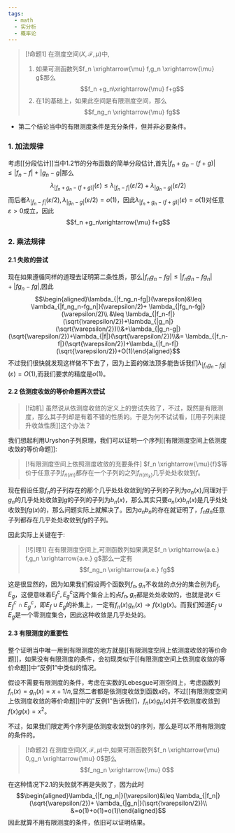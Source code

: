 ```yaml
---
tags:
  - math
  - 实分析
  - 概率论
---
```

> [!命题1]
> 在测度空间$(X,\mathcal{F},\mu)$中,
> 1. 如果可测函数列$f_n \xrightarrow{\mu} f,g_n \xrightarrow{\mu} g$那么$$f_n +g_n\xrightarrow{\mu} f+g$$
> 2. 在1的基础上，如果此空间是有限测度空间，那么$$f_ng_n \xrightarrow{\mu} fg$$
* 第二个结论当中的有限测度条件是充分条件，但并非必要条件。

### 1. 加法规律

考虑[[分段估计]]当中1.2节的分布函数的简单分段估计,首先$|f_n+g_n-(f+g)|\leq |f_n-f|+|g_n-g|$那么$$\lambda_{|f_n+g_n-(f+g)|}(\varepsilon)\leq \lambda_{|f_n-f|}(\varepsilon/2)+ \lambda_{|g_n-g|}(\varepsilon/2)$$而后者$\lambda_{|f_n-f|}(\varepsilon/2),\lambda_{|g_n-g|}(\varepsilon/2)=o(1)$，因此$\lambda_{|f_n+g_n-(f+g)|}(\varepsilon)=o(1)$对任意$\varepsilon>0$成立，因此$$f_n +g_n\xrightarrow{\mu} f+g$$
### 2. 乘法规律

#### 2.1 失败的尝试

现在如果遵循同样的道理去证明第二条性质，那么$|f_ng_n-fg|\leq |f_ng_n-fg_n|+|fg_n-fg|$,因此$$\begin{aligned}\lambda_{|f_ng_n-fg|}(\varepsilon)&\leq \lambda_{|f_ng_n-fg_n|}(\varepsilon/2)+ \lambda_{|fg_n-fg|}(\varepsilon/2)\\ &\leq \lambda_{|f_n-f|}(\sqrt{\varepsilon/2})+\lambda_{|g_n|}(\sqrt{\varepsilon/2})\\&+\lambda_{|g_n-g|}(\sqrt{\varepsilon/2})+\lambda_{|f|}(\sqrt{\varepsilon/2})\\&= \lambda_{|f_n-f|}(\sqrt{\varepsilon/2})+\lambda_{|f_n-f|}(\sqrt{\varepsilon/2})+O(1)\end{aligned}$$不过我们很快就发现这样做不下去了，因为上面的做法顶多能告诉我们$\lambda_{|f_ng_n-fg|}(\varepsilon)=O(1)$,而我们要求的精度是$o(1)$。

#### 2.2 依测度收敛的等价命题再次尝试

> [!动机]
> 虽然说从依测度收敛的定义上的尝试失败了，不过，既然是有限测度，那么其子列却是有着不错的性质的。于是为何不试试看，[[用子列来提升收敛性质]]这个办法？

我们想起利用Uryshon子列原理，我们可以证明一个序列[[有限测度空间上依测度收敛的等价命题]]:

> [!有限测度空间上依照测度收敛的充要条件]
> $f_n \xrightarrow{\mu}{f}$等价于任意子列$f_{n(m)}$都存在一个子列的之列$f_{n(m_k)}$几乎处处收敛到$f$。

现在假设任意$f_n$的子列存在的那个几乎处处收敛到$f$的子列的子列为$a_n(x)$,同理对于$g_n$的几乎处处收敛到$g$的子列的子列为$b_n(x)$，那么其实只要$a_n(x)b_n(x)$是几乎处处收敛到$fg(x)$的，那么问题实际上就解决了。因为$a_nb_n$的存在就证明了，$f_ng_n$任意子列都存在几乎处处收敛到$fg$的子列。

因此实际上关键在于:

> [!引理1]
> 在有限测度空间上,可测函数列如果满足$f_n \xrightarrow{a.e.} f,g_n \xrightarrow{a.e.} g$那么一定有$$f_ng_n \xrightarrow{a.e.} fg$$

这是很显然的，因为如果我们假设两个函数列$f_n,g_n$不收敛的点分的集合别为$E_f,E_g$，这便意味着$E_f^c,E_g^c$这两个集合上的点$f_n,g_n$都是处处收敛的，也就是说$x\in E_f^c\cap E_g^c$，即$E_f\cup E_g$的补集上，一定有$f_n(x)g_n(x)\to f(x)g(x)$。而我们知道$E_f\cup E_g$是一个零测度集合，因此这种收敛是几乎处处的。

#### 2.3 有限测度的重要性

整个证明当中唯一用到有限测度的地方就是[[有限测度空间上依测度收敛的等价命题]]，如果没有有限测度的条件，会初现类似于[[有限测度空间上依测度收敛的等价命题]]中“反例1”中类似的情况。

假设不需要有限测度的条件，考虑在实数的Lebesgue可测空间上，考虑函数列$f_n(x)=g_n(x)=x+1/n$,显然二者都是依测度收敛到函数$x$的。不过[[有限测度空间上依测度收敛的等价命题]]中的"反例1"告诉我们，$f_n(x)g_n(x)$并不依测度收敛到$f(x)g(x)=x^2$。

不过，如果我们限定两个序列是依测度收敛到0的序列，那么是可以不用有限测度的条件的。

>[!命题2]
>在测度空间$(X,\mathcal{F},\mu)$中,如果可测函数列$f_n \xrightarrow{\mu} 0,g_n \xrightarrow{\mu} 0$那么$$f_ng_n \xrightarrow{\mu} 0$$

在这种情况下2.1的失败就不再是失败了，因为此时$$\begin{aligned}\lambda_{|f_ng_n|}(\varepsilon)&\leq \lambda_{|f_n|}(\sqrt{\varepsilon/2})+ \lambda_{|g_n|}(\sqrt{\varepsilon/2})\\ &=o(1)+o(1)=o(1)\end{aligned}$$因此就算不用有限测度的条件，依旧可以证明结果。